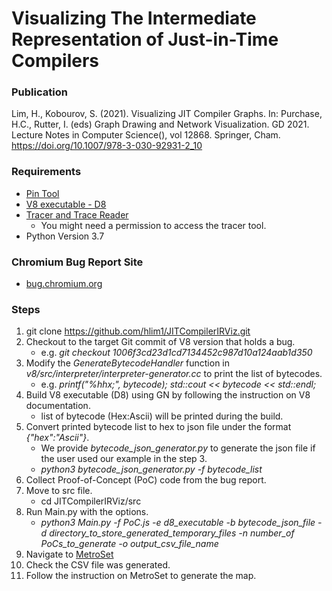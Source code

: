 # Visualizing The Intermediate Representation of Just-in-Time Compilers

### Publication

Lim, H., Kobourov, S. (2021). Visualizing JIT Compiler Graphs. In: Purchase, H.C., Rutter, I. (eds) Graph Drawing and Network Visualization. GD 2021. Lecture Notes in Computer Science(), vol 12868. Springer, Cham. https://doi.org/10.1007/978-3-030-92931-2_10

### Requirements
* [Pin Tool](https://software.intel.com/content/www/us/en/develop/articles/pin-a-dynamic-binary-instrumentation-tool.html)
* [V8 executable - D8](https://v8.dev/docs)
* [Tracer and Trace Reader](https://github.com/skdebray/uacs-lynx.git)
  - You might need a permission to access the tracer tool.
* Python Version 3.7

### Chromium Bug Report Site
* [bug.chromium.org](https://bugs.chromium.org/p/v8/issues/list?q=component%3DCompiler%20type%3DBug)

### Steps
1. git clone https://github.com/hlim1/JITCompilerIRViz.git
2. Checkout to the target Git commit of V8 version that holds a bug.
    - e.g. _git checkout 1006f3cd23d1cd7134452c987d10a124aab1d350_
3. Modify the _GenerateBytecodeHandler_ function in _v8/src/interpreter/interpreter-generator.cc_ to print the list of bytecodes.
    - e.g. _printf("%hhx;", bytecode); std::cout << bytecode << std::endl;_
4. Build V8 executable (D8) using GN by following the instruction on V8 documentation.
    - list of bytecode (Hex:Ascii) will be printed during the build.
5. Convert printed bytecode list to hex to json file under the format _{"hex":"Ascii"}_.
    - We provide _bytecode_json_generator.py_ to generate the json file if the user used our example in the step 3.
    - _python3 bytecode_json_generator.py -f _bytecode_list__
6. Collect Proof-of-Concept (PoC) code from the bug report.
7. Move to src file.
    - cd JITCompilerIRViz/src
8. Run Main.py with the options.
    - _python3 Main.py 
              -f _PoC.js_
              -e _d8_executable_
              -b _bytecode_json_file_
              -d _directory_to_store_generated_temporary_files_
              -n _number_of PoCs_to_generate_
              -o _output_csv_file_name__
9. Navigate to [MetroSet](https://metrosets.ac.tuwien.ac.at/)
10. Check the CSV file was generated.
11. Follow the instruction on MetroSet to generate the map.
